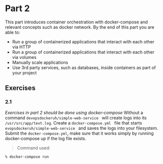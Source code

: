 # Part 2
This part introduces container orchestration with docker-compose and relevant concepts such as docker network. By the end of this part you are able to:
- Run a group of containerized applications that interact with each other via HTTP
- Run a group of containerized applications that interact with each other via volumes
- Manually scale applications
- Use 3rd party services, such as databases, inside containers as part of your project

## Exercises

### 2.1
*Exercises in part 2 should be done using docker-compose*
Without a command  `devopsdockeruh/simple-web-service ` will create logs into its  `/usr/src/app/text.log`.
Create a  `docker-compose.yml ` file that starts  `evopsdockeruh/simple-web-service ` and saves the logs into your filesystem.
Submit the  `docker-compose.yml`, make sure that it works simply by running docker-compose up if the log file exists.

> Command used:
```% docker-compose build
% docker-compose run
```
